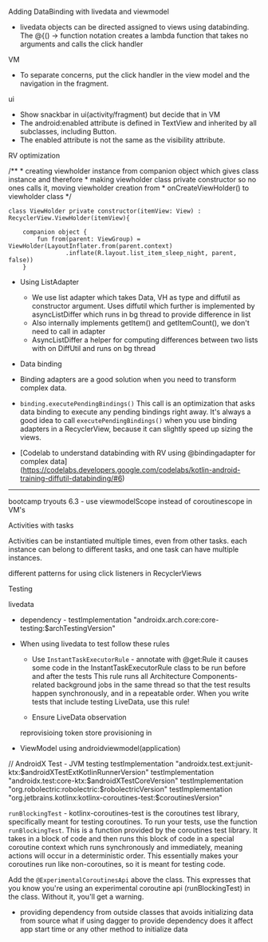 Adding DataBinding with livedata and viewmodel 

  * livedata objects can be directed assigned to views using databinding. 
  The @{() -> function notation creates a lambda function that takes no arguments and calls the click handler 

VM

* To separate concerns, put the click handler in the view model and the navigation in the fragment.

ui 

* Show snackbar in ui(activity/fragment) but decide that in VM 
* The android:enabled attribute is defined in TextView and inherited by all subclasses, including Button.
* The enabled attribute is not the same as the visibility attribute.

RV optimization 

/**
     * creating viewholder instance from companion object which gives class instance and therefore
     * making viewholder class private constructor so no ones calls it, moving viewholder creation from
	 * onCreateViewHolder() to viewholder class 
      */
    
    class ViewHolder private constructor(itemView: View) : RecyclerView.ViewHolder(itemView){

        companion object {
            fun from(parent: ViewGroup) = ViewHolder(LayoutInflater.from(parent.context)
                    .inflate(R.layout.list_item_sleep_night, parent, false))
        }
		
* Using ListAdapter 
 
  * We use list adapter which takes Data, VH as type and diffutil as constructor argument.
    Uses diffutil which further is implemented by asyncListDiffer which runs in bg thread to provide 
    difference in list 
  * Also internally implements getItem() and getItemCount(), we don't need to call in adapter
  * AsyncListDiffer a helper for computing differences between two lists with on DiffUtil and runs on bg thread
  
 * Data binding
 * Binding adapters are a good solution when you need to transform complex data.
 * `binding.executePendingBindings()` This call is an optimization that asks data binding to execute any pending bindings right away. 
    It's always a good idea to call `executePendingBindings()` when you use binding adapters in a RecyclerView, 
	because it can slightly speed up sizing the views.
 * [Codelab to understand databinding with RV using @bindingadapter for complex data]
    (https://codelabs.developers.google.com/codelabs/kotlin-android-training-diffutil-databinding/#6)




------------------------

bootcamp tryouts 
6.3 - use viewmodelScope instead of coroutinescope in VM's 

Activities with tasks 

Activities can be instantiated multiple times, even from other tasks.
each instance can belong to different tasks, and one task can have multiple instances.



different patterns for using click listeners in RecyclerViews

Testing 

livedata 

* dependency - testImplementation "androidx.arch.core:core-testing:$archTestingVersion"

* When using livedata to test follow these rules 

    * Use `InstantTaskExecutorRule` - annotate with @get:Rule it causes some code in the InstantTaskExecutorRule class to be run before and after the tests 
	  This rule runs all Architecture Components-related background jobs in the same thread so that the test results happen synchronously, and in a repeatable order. 
	  When you write tests that include testing LiveData, use this rule!
	  
    * Ensure LiveData observation
	
	
	reprovisioing token 
	store provisioning in 
	
* ViewModel using androidviewmodel(application) 

// AndroidX Test - JVM testing
testImplementation "androidx.test.ext:junit-ktx:$androidXTestExtKotlinRunnerVersion"
 testImplementation "androidx.test:core-ktx:$androidXTestCoreVersion"
 testImplementation "org.robolectric:robolectric:$robolectricVersion"
 testImplementation "org.jetbrains.kotlinx:kotlinx-coroutines-test:$coroutinesVersion"
 
 `runBlockingTest` - kotlinx-coroutines-test is the coroutines test library, specifically meant for testing coroutines. To run your tests, 
  use the function `runBlockingTest`. This is a function provided by the coroutines test library. It takes in a block of code and then runs this block 
  of code in a special coroutine context which runs synchronously and immediately, meaning actions will occur in a deterministic order. 
  This essentially makes your coroutines run like non-coroutines, so it is meant for testing code.
  
  Add the `@ExperimentalCoroutinesApi` above the class. This expresses that you know you're using an experimental coroutine api (runBlockingTest) in the class. 
  Without it, you'll get a warning.
 
 
* providing dependency from outside classes that avoids initializing data from source
  what if using dagger to provide dependency does it affect app start time or any other method to initialize data

    


